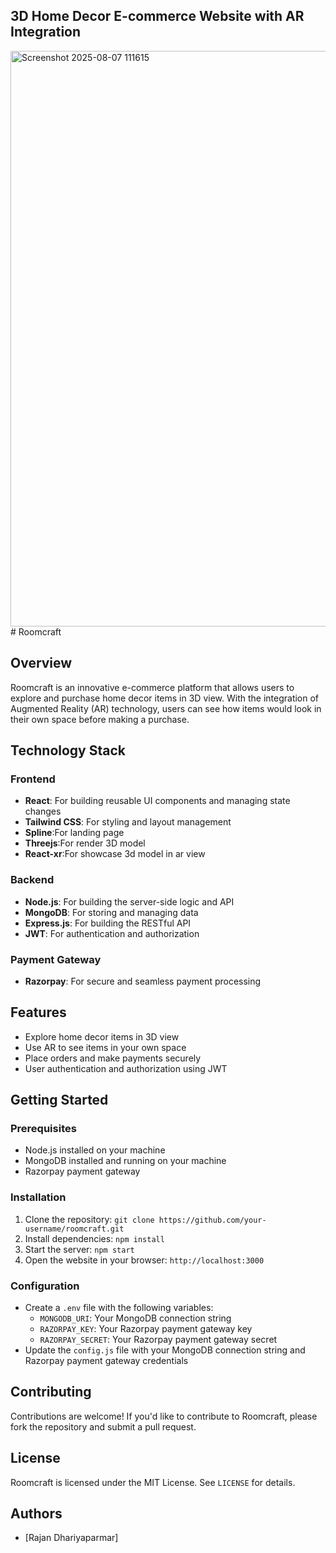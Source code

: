 
## 3D Home Decor E-commerce Website with AR Integration

<img width="1853" height="921" alt="Screenshot 2025-08-07 111615" src="https://github.com/user-attachments/assets/561e3980-c5b3-49a4-af5d-64cca2f98883" /># Roomcraft
## Overview
Roomcraft is an innovative e-commerce platform that allows users to explore and purchase home decor items in 3D view. With the integration of Augmented Reality (AR) technology, users can see how items would look in their own space before making a purchase.


## Technology Stack

### Frontend

* **React**: For building reusable UI components and managing state changes
* **Tailwind CSS**: For styling and layout management
* **Spline**:For landing page
* **Threejs**:For render 3D model
* **React-xr**:For showcase 3d model in ar view
### Backend
* **Node.js**: For building the server-side logic and API
* **MongoDB**: For storing and managing data
* **Express.js**: For building the RESTful API
* **JWT**: For authentication and authorization

### Payment Gateway
* **Razorpay**: For secure and seamless payment processing

## Features

* Explore home decor items in 3D view
* Use AR to see items in your own space
* Place orders and make payments securely
* User authentication and authorization using JWT

## Getting Started

### Prerequisites

* Node.js installed on your machine
* MongoDB installed and running on your machine
* Razorpay payment gateway 

### Installation

1. Clone the repository: `git clone https://github.com/your-username/roomcraft.git`
2. Install dependencies: `npm install`
3. Start the server: `npm start`
4. Open the website in your browser: `http://localhost:3000`

### Configuration

* Create a `.env` file with the following variables:
	+ `MONGODB_URI`: Your MongoDB connection string
	+ `RAZORPAY_KEY`: Your Razorpay payment gateway key
	+ `RAZORPAY_SECRET`: Your Razorpay payment gateway secret
* Update the `config.js` file with your MongoDB connection string and Razorpay payment gateway credentials

## Contributing

Contributions are welcome! If you'd like to contribute to Roomcraft, please fork the repository and submit a pull request.

## License

Roomcraft is licensed under the MIT License. See `LICENSE` for details.

## Authors

* [Rajan Dhariyaparmar]

